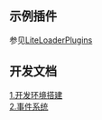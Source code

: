 ## 示例插件
参见[LiteLoaderPlugins](https://github.com/LiteLDev/LiteLoaderPlugins)

## 开发文档
[1.开发环境搭建](https://forum.sakuralo.top/threads/liteloader-1.10/)  
[2.事件系统](https://forum.sakuralo.top/threads/liteloader-2.11/)